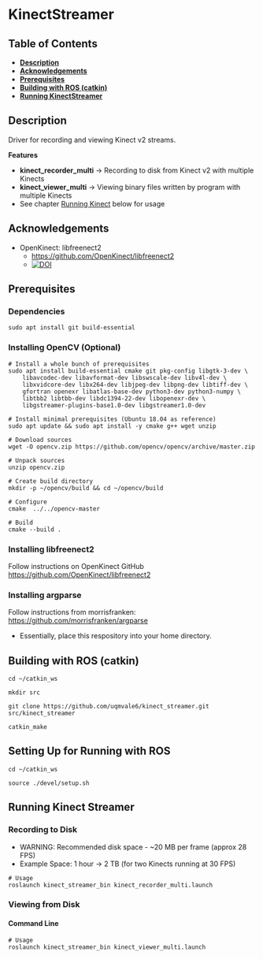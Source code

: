 # KinectStreamer

## Table of Contents
* [**Description**](README.md#description)
* [**Acknowledgements**](README.md#acknowledgements)
* [**Prerequisites**](README.md#prerequisites)
* [**Building with ROS (catkin)**](README.md#building-with-ros-catkin)
* [**Running KinectStreamer**](README.md#running-kinect-streamer)
## Description

Driver for recording and viewing Kinect v2 streams.

**Features**
- **kinect_recorder_multi** -> Recording to disk from Kinect v2 with multiple Kinects
- **kinect_viewer_multi** -> Viewing binary files written by program with multiple Kinects
- See chapter [Running Kinect](README.md#running-kinect-streamer) below for usage

## Acknowledgements
- OpenKinect: libfreenect2
    - https://github.com/OpenKinect/libfreenect2
    - [![DOI](https://zenodo.org/badge/DOI/10.5281/zenodo.50641.svg)](https://doi.org/10.5281/zenodo.50641)

## Prerequisites
### Dependencies
```console
sudo apt install git build-essential
```
### Installing OpenCV (Optional)
```console
# Install a whole bunch of prerequisites
sudo apt install build-essential cmake git pkg-config libgtk-3-dev \
    libavcodec-dev libavformat-dev libswscale-dev libv4l-dev \
    libxvidcore-dev libx264-dev libjpeg-dev libpng-dev libtiff-dev \
    gfortran openexr libatlas-base-dev python3-dev python3-numpy \
    libtbb2 libtbb-dev libdc1394-22-dev libopenexr-dev \
    libgstreamer-plugins-base1.0-dev libgstreamer1.0-dev
```
```console
# Install minimal prerequisites (Ubuntu 18.04 as reference)
sudo apt update && sudo apt install -y cmake g++ wget unzip
```
```console
# Download sources
wget -O opencv.zip https://github.com/opencv/opencv/archive/master.zip
```
```console
# Unpack sources
unzip opencv.zip
```
```console
# Create build directory
mkdir -p ~/opencv/build && cd ~/opencv/build
```
```console
# Configure
cmake  ../../opencv-master
```
```console
# Build
cmake --build .
```
### Installing libfreenect2
Follow instructions on OpenKinect GitHub
https://github.com/OpenKinect/libfreenect2

### Installing argparse
Follow instructions from morrisfranken:
https://github.com/morrisfranken/argparse
- Essentially, place this respository into your home directory.

## Building with ROS (catkin)
```console
cd ~/catkin_ws
```
```console
mkdir src
```
```console
git clone https://github.com/uqmvale6/kinect_streamer.git src/kinect_streamer
```
```console
catkin_make
```
## Setting Up for Running with ROS
```console
cd ~/catkin_ws
```
```console
source ./devel/setup.sh
```
## Running Kinect Streamer
### Recording to Disk
- WARNING: Recommended disk space - ~20 MB per frame (approx 28 FPS)
- Example Space: 1 hour -> 2 TB (for two Kinects running at 30 FPS)
```console
# Usage
roslaunch kinect_streamer_bin kinect_recorder_multi.launch
```
### Viewing from Disk
#### Command Line
```console
# Usage
roslaunch kinect_streamer_bin kinect_viewer_multi.launch
```
